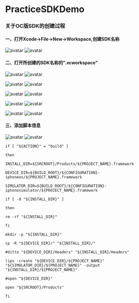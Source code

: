 # PracticeSDKDemo

### 关于OC版SDK的创建过程
#### 一、打开Xcode->File->New->Workspace,创建SDK名称
![avatar](https://pan.baidu.com/s/1F5EiJQZaUwAZKLycdogTGA)
![avatar](https://pan.baidu.com/s/1Jj-7uka3XL2XwDVMtcD8hg)
#### 二、打开所创建的SDK名称的".xcworkspace"
![avatar](https://pan.baidu.com/s/1qrHUWMdC6mD8hhzTBoeZJQ)
![avatar](https://pan.baidu.com/s/1qzHr7g0Ec6-BxZYFRJ66lg)

![avatar](https://pan.baidu.com/s/1qXshXRklv9l1h7TCi1FwaA)
![avatar](https://pan.baidu.com/s/1H3Gkztc7VrglOF4l3wbZlQ)


![avatar](https://pan.baidu.com/s/1ERFFBEptZM33cpZE4jBvIg)
![avatar](https://pan.baidu.com/s/1mOQ3K9XPFfNmEZR_FDYOoQ)

![avatar](https://pan.baidu.com/s/1HocZlRqlEAslIfObjIs_SQ)
![avatar](https://pan.baidu.com/s/1gxdkg9CFS3dvBAu6tPwEbA)


![avatar](https://pan.baidu.com/s/1n5mZecQN3Epm2ty1lepKKg)
![avatar](https://pan.baidu.com/s/1yp0vXQHtuTDj8jIWUREZ1w)
#### 三、添加脚本信息
![avatar](https://pan.baidu.com/s/1Gm8JFHUrLL7UmGQ_-UkiGw)
![avatar](https://pan.baidu.com/s/1P_4UFwyzF0OIj1MzhniL0A)

```
if [ "${ACTION}" = "build" ]

then

INSTALL_DIR=${SRCROOT}/Products/${PROJECT_NAME}.framework

DEVICE_DIR=${BUILD_ROOT}/${CONFIGURATION}-iphoneos/${PROJECT_NAME}.framework

SIMULATOR_DIR=${BUILD_ROOT}/${CONFIGURATION}-iphonesimulator/${PROJECT_NAME}.framework

if [ -d "${INSTALL_DIR}" ]

then

rm -rf "${INSTALL_DIR}"

fi

mkdir -p "${INSTALL_DIR}"

cp -R "${DEVICE_DIR}/" "${INSTALL_DIR}/"

#ditto "${DEVICE_DIR}/Headers" "${INSTALL_DIR}/Headers"

lipo -create "${DEVICE_DIR}/${PROJECT_NAME}" "${SIMULATOR_DIR}/${PROJECT_NAME}" -output "${INSTALL_DIR}/${PROJECT_NAME}"

#open "${DEVICE_DIR}"

open "${SRCROOT}/Products"

fi


```